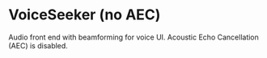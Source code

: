 # VoiceSeeker (no AEC)
Audio front end with beamforming for voice UI. Acoustic Echo Cancellation (AEC) is disabled.